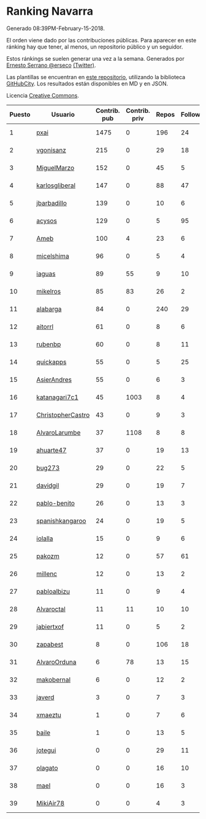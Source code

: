 # Ranking Navarra

Generado 08:39PM-February-15-2018.

El orden viene dado por las contribuciones públicas. Para aparecer en este ránking hay que tener, al menos, un repositorio público y un seguidor.

Estos ránkings se suelen generar una vez a la semana. Generados por [Ernesto Serrano @erseco](https://github.com/erseco/) [(Twitter)](https://twitter.com/erseco).

Las plantillas se encuentran en [este repositorio](https://github.com/iblancasa/GH-Spanish-Ranking), utilizando la biblioteca [GitHubCity](https://github.com/iblancasa/GitHubCity). Los resultados están disponibles en MD y en JSON.

Licencia [Creative Commons](https://creativecommons.org/licenses/by/4.0/).

| Puesto   |  Usuario  | Contrib. pub | Contrib. priv |Repos| Followers | Desde |  Avatar  |
|----------|-----------|--------------|---------------|-----|-----------|-------|----------|
|1|[pxai](https://github.com/pxai)|1475|0|196|24|2011-12-02|![pxai](https://avatars0.githubusercontent.com/u/1235511)|
|2|[vgonisanz](https://github.com/vgonisanz)|215|0|29|18|2012-05-03|![vgonisanz](https://avatars3.githubusercontent.com/u/1701387)|
|3|[MiguelMarzo](https://github.com/MiguelMarzo)|152|0|45|5|2016-09-15|![MiguelMarzo](https://avatars1.githubusercontent.com/u/22213563)|
|4|[karlosgliberal](https://github.com/karlosgliberal)|147|0|88|47|2010-02-10|![karlosgliberal](https://avatars0.githubusercontent.com/u/200922)|
|5|[jbarbadillo](https://github.com/jbarbadillo)|139|0|10|6|2016-01-29|![jbarbadillo](https://avatars1.githubusercontent.com/u/16958961)|
|6|[acysos](https://github.com/acysos)|129|0|5|95|2012-04-18|![acysos](https://avatars3.githubusercontent.com/u/1657112)|
|7|[Ameb](https://github.com/Ameb)|100|4|23|6|2010-09-03|![Ameb](https://avatars2.githubusercontent.com/u/386567)|
|8|[micelshima](https://github.com/micelshima)|96|0|5|4|2014-12-15|![micelshima](https://avatars3.githubusercontent.com/u/10197970)|
|9|[iaguas](https://github.com/iaguas)|89|55|9|10|2013-04-25|![iaguas](https://avatars0.githubusercontent.com/u/4259550)|
|10|[mikelros](https://github.com/mikelros)|85|83|26|2|2016-09-15|![mikelros](https://avatars1.githubusercontent.com/u/22213811)|
|11|[alabarga](https://github.com/alabarga)|84|0|240|29|2009-12-11|![alabarga](https://avatars3.githubusercontent.com/u/166339)|
|12|[aitorrl](https://github.com/aitorrl)|61|0|8|6|2010-08-19|![aitorrl](https://avatars2.githubusercontent.com/u/369424)|
|13|[rubenbp](https://github.com/rubenbp)|60|0|8|11|2011-01-18|![rubenbp](https://avatars0.githubusercontent.com/u/570775)|
|14|[quickapps](https://github.com/quickapps)|55|0|5|25|2011-10-15|![quickapps](https://avatars0.githubusercontent.com/u/1129842)|
|15|[AsierAndres](https://github.com/AsierAndres)|55|0|6|3|2016-09-23|![AsierAndres](https://avatars1.githubusercontent.com/u/22394419)|
|16|[katanagari7c1](https://github.com/katanagari7c1)|45|1003|8|4|2011-05-03|![katanagari7c1](https://avatars1.githubusercontent.com/u/765232)|
|17|[ChristopherCastro](https://github.com/ChristopherCastro)|43|0|9|3|2011-04-25|![ChristopherCastro](https://avatars0.githubusercontent.com/u/749463)|
|18|[AlvaroLarumbe](https://github.com/AlvaroLarumbe)|37|1108|8|8|2013-04-25|![AlvaroLarumbe](https://avatars1.githubusercontent.com/u/4255881)|
|19|[ahuarte47](https://github.com/ahuarte47)|37|0|19|13|2013-09-30|![ahuarte47](https://avatars3.githubusercontent.com/u/5576272)|
|20|[bug273](https://github.com/bug273)|29|0|22|5|2010-08-20|![bug273](https://avatars0.githubusercontent.com/u/370630)|
|21|[davidgil](https://github.com/davidgil)|29|0|19|7|2012-03-04|![davidgil](https://avatars2.githubusercontent.com/u/1498740)|
|22|[pablo-benito](https://github.com/pablo-benito)|26|0|13|3|2015-05-07|![pablo-benito](https://avatars0.githubusercontent.com/u/12297597)|
|23|[spanishkangaroo](https://github.com/spanishkangaroo)|24|0|19|5|2009-10-29|![spanishkangaroo](https://avatars2.githubusercontent.com/u/146285)|
|24|[iolalla](https://github.com/iolalla)|15|0|9|6|2010-06-17|![iolalla](https://avatars2.githubusercontent.com/u/308066)|
|25|[pakozm](https://github.com/pakozm)|12|0|57|61|2012-10-26|![pakozm](https://avatars2.githubusercontent.com/u/2655921)|
|26|[millenc](https://github.com/millenc)|12|0|13|2|2014-06-11|![millenc](https://avatars0.githubusercontent.com/u/7861428)|
|27|[pabloalbizu](https://github.com/pabloalbizu)|11|0|9|4|2013-01-09|![pabloalbizu](https://avatars0.githubusercontent.com/u/3223601)|
|28|[Alvaroctal](https://github.com/Alvaroctal)|11|11|10|10|2013-05-29|![Alvaroctal](https://avatars0.githubusercontent.com/u/4562922)|
|29|[jabiertxof](https://github.com/jabiertxof)|11|0|5|2|2013-04-30|![jabiertxof](https://avatars3.githubusercontent.com/u/4304876)|
|30|[zapabest](https://github.com/zapabest)|8|0|106|18|2012-01-08|![zapabest](https://avatars0.githubusercontent.com/u/1312256)|
|31|[AlvaroOrduna](https://github.com/AlvaroOrduna)|6|78|13|15|2013-04-26|![AlvaroOrduna](https://avatars0.githubusercontent.com/u/4264243)|
|32|[makobernal](https://github.com/makobernal)|6|0|12|2|2012-12-01|![makobernal](https://avatars0.githubusercontent.com/u/2937992)|
|33|[javerd](https://github.com/javerd)|3|0|7|3|2010-03-08|![javerd](https://avatars2.githubusercontent.com/u/218214)|
|34|[xmaeztu](https://github.com/xmaeztu)|1|0|7|6|2011-04-01|![xmaeztu](https://avatars0.githubusercontent.com/u/703490)|
|35|[baile](https://github.com/baile)|1|0|13|5|2013-07-01|![baile](https://avatars3.githubusercontent.com/u/4908845)|
|36|[jotegui](https://github.com/jotegui)|0|0|29|11|2011-02-28|![jotegui](https://avatars3.githubusercontent.com/u/642210)|
|37|[olagato](https://github.com/olagato)|0|0|16|10|2009-11-05|![olagato](https://avatars0.githubusercontent.com/u/149179)|
|38|[mael](https://github.com/mael)|0|0|16|3|2010-02-10|![mael](https://avatars1.githubusercontent.com/u/200936)|
|39|[MikiAir78](https://github.com/MikiAir78)|0|0|4|3|2013-11-07|![MikiAir78](https://avatars1.githubusercontent.com/u/5882570)|
